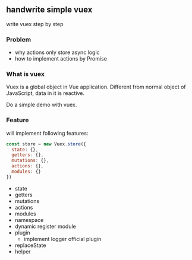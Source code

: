 ## handwrite simple vuex

write vuex step by step

### Problem

* why actions only store async logic
* how to implement actions by Promise

### What is vuex

Vuex is a global object in Vue application. Different from normal object of JavaScript, data in it is reactive.

Do a simple demo with vuex.

### Feature

will implement following features:

```javascript
const store = new Vuex.store({
  state: {},
  getters: {},
  mutations: {},
  actions: {},
  modules: {}
})
```

* state
* getters
* mutations
* actions
* modules
* namespace
* dynamic register module
* plugin
  * implement logger official plugin
* replaceState
* helper
